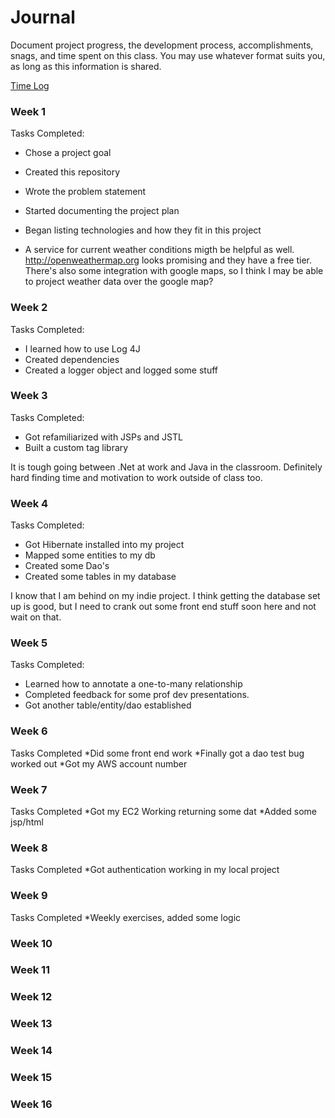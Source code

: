 # Journal

Document project progress, the development process, accomplishments, snags, and time spent on this class. You may use whatever format suits you, as long as this information is shared. 

[Time Log](TimeLog.md)

### Week 1

Tasks Completed:
 * Chose a project goal 
 * Created this repository 
 * Wrote the problem statement
 * Started documenting the project plan
 * Began listing technologies and how they fit in this project
 
* A service for current weather conditions migth be helpful as well. http://openweathermap.org looks promising and they have a free tier. There's also some integration with google maps, so I think I may be able to project weather data over the google map?

### Week 2

Tasks Completed:
 * I learned how to use Log 4J
 * Created dependencies
 * Created a logger object and logged some stuff
### Week 3

Tasks Completed:
 * Got refamiliarized with JSPs and JSTL
 * Built a custom tag library
 
It is tough going between .Net at work and Java in the classroom.  Definitely hard finding time and motivation to work outside of class too.

### Week 4

Tasks Completed:
 * Got Hibernate installed into my project
 * Mapped some entities to my db
 * Created some Dao's
 * Created some tables in my database
 
 I know that I am behind on my indie project.  I think getting the database set up is good, but I need to crank out some front end stuff soon here and not wait on that.

### Week 5

Tasks Completed:
 * Learned how to annotate a one-to-many relationship
 * Completed feedback for some prof dev presentations.
 * Got another table/entity/dao established
 
### Week 6
Tasks Completed
 *Did some front end work
 *Finally got a dao test bug worked out
 *Got my AWS account number
 
### Week 7
Tasks Completed
 *Got my EC2 Working returning some dat
 *Added some jsp/html
 
### Week 8
Tasks Completed
 *Got authentication working in my local project
 
### Week 9
Tasks Completed
 *Weekly exercises, added some logic
 
### Week 10
### Week 11
### Week 12
### Week 13
### Week 14
### Week 15
### Week 16



